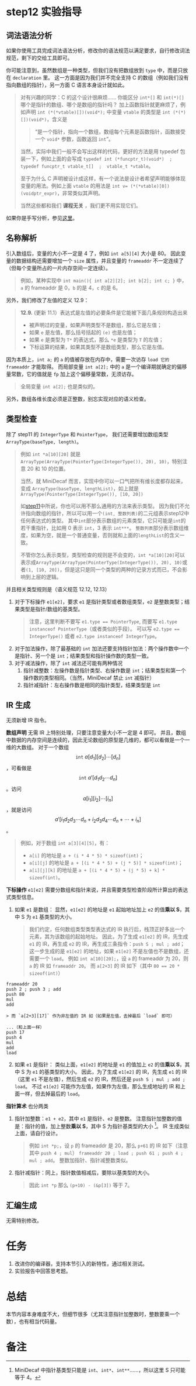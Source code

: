 # step12 实验指导

## 词法语法分析
如果你使用工具完成词法语法分析，修改你的语法规范以满足要求，自行修改词法规范，剩下的交给工具即可。

你可能注意到，虽然数组是一种类型，但我们没有把数组放到 `type` 中，而是只放在 `declaration` 里。
这一方面是因为我们并不完全支持 C 的数组（例如我们没有指向数组的指针），另一方面 C 语言本身设计就如此。

> 对有兴趣的同学：C 的这个设计很麻烦…… 你能区分 `int*[]` 和 `int(*)[]` 哪个是指针的数组、哪个是数组的指针吗？
> 加上函数指针就更麻烦了，例如声明 `int (*(*vtable)[])(void*);` 中变量 `vtable` 的类型是 `int (*(*)[])(void*)`，含义是
>
> > “是一个指针，指向一个数组，数组每个元素是函数指针，函数接受一个 `void*` 参数，函数返回 `int`”。
>
> 当然，实际中我们一般不会写出这样的代码，更好的方法是用 typedef 包装一下，例如上面的会写成 `typedef int (*funcptr_t)(void*)  ;  typedef funcptr_t vtable_t[]  ;  vtable_t *vtable`。
>
> 至于为什么 C 声明被设计成这样，有一个说法是设计者希望声明能够体现变量的用法。例如上面 `vtable` 的用法是 `int v= (*(*vtable)[0])(voidptr_expr)`，非常类似其声明。
>
> 当然这些都和我们 **课程无关** ，我们更不用实现它们。

如果你是手写分析，参见[这里](./manual-parser.md)。

## 名称解析
引入数组后，变量的大小不一定是 4 了，例如 `int a[5][4]` 大小是 80。
因此变量的数据结构还需要增加一个 `size` 属性，并且变量的 `frameaddr` 不一定连续了（但每个变量所占的一片内存空间一定连续）。
> 例如，某种实现中 `int main(){ int a[2][2]; int b[2]; int c; }` 中，
> `a` 的 frameaddr 是 0，`b` 的是 4，`c` 的是 6。

另外，我们修改了左值的定义 12.9：
> **12.9.** (更新 11.1）表达式是左值的必要条件是它能被下面几条规则构造出来
> * 被声明过的变量，如果声明类型不是数组，那么它是左值；
> * 如果 `e` 是左值，那么括号括起的 `(e)` 也是左值；
> * 如果 `e` 是类型为 `T*` 的表达式，那么 `*e` 是类型为 `T` 的左值；
> * 下标运算的结果，如果其类型不是数组类型，那么它是左值。

因为本质上，`int a;` 的 `a` 的值被存放在内存中，需要一次访存 `load 它的frameaddr` 才能取得。
而局部变量 `int a[2];` 中的 `a` 是一个编译期就确定的偏移量常数，它的值就是 `fp` 加上这个偏移量常数，无须访存。
> 全局变量 `int a[2];` 也是类似的。

另外，数组各维长度必须是正整数，别忘实现对应的语义检查。

## 类型检查
除了 step11 的 `IntegerType` 和 `PointerType`，
我们还需要增加数组类型 `ArrayType(baseType, length)`。
> 例如 `int *a[10][20]` 就是 `ArrayType(ArrayType(PointerType(IntegerType()), 20), 10)`，特别注意 20 和 10 的位置。
>
> 当然，就 MiniDecaf 而言，实现中你可以一口气把所有维长度都存起来，变成 `ArrayType(baseType, lengthList)`，如上就是 `ArrayType(PointerType(IntegerType()), [10, 20])`
>
> 如[step11](../lab11/typeck.md)中所说，你也可以用不那么通用的方法来表示类型。
> 因为我们不允许指向数组的指针，所以可以用一个`(int, 整数列表)`的二元组表示step12中任何表达式的类型。
> 其中`int`部分表示数组的元素类型，它只可能是`int`的若干重指针，比如用 0 表示 `int`，3 表示 `int***`。
> `整数列表`部分表示数组维度，如果为空，就是一个普通变量，否则就和上面的`lengthList`的含义一致。
>
> 不管你怎么表示类型，类型检查的规则是不会变的，`int *a[10][20]`可以表示成`ArrayType(ArrayType(PointerType(IntegerType()), 20), 10)`或者`(1, [10, 20])`，但是这只是同一个类型的两种的记录方式而已，不会影响到上层的逻辑。

并且相关类型规则是（语义规范 12.12, 12.13）
1. 对于下标操作 `e1[e2]`，要求 `e1` 是指针类型或者数组类型，`e2` 是整数类型；结果类型是指针/数组的基类型。
    > 注意，这里判断不要写 `e1.type == PointerType`, 而要写 `e1.type instanceof PointerType`（或者类似的手段）。
    > 可以写 `e2.type == IntegerType()` 或者 `e2.type instanceof IntegerType`。
2. 对于加法操作，除了最基础的 `int` 加法还要支持指针加法：两个操作数中一个是指针、另一个是 `int`；结果类型和指针操作数的类型一致。
3. 对于减法操作，除了 `int` 减法还可能有两种情况
    1. 指针减整数：左操作数是指针类型、右操作数是 `int`；结果类型和第一个操作数的类型相同。（当然，MiniDecaf 禁止 `int` 减指针）
    2. 指针减指针：左右操作数是相同的指针类型，结果类型是 `int`

## IR 生成
无须新增 IR 指令。

**数组声明** 无需 IR 上特别处理，只要注意变量大小不一定是 4 即可。
并且，数组中数据的内存空间是连续的，因此无论数组的原型是几维的，都可以看做是一个一维的大数组。
对于一个数组 $$\mathtt{int}~a[d_1][d_2]\cdots[d_n]$$，可看做是 $$\mathtt{int}~a'[d_1d_2\cdots d_n]$$。访问 $$a[i_1][i_2]\cdots[i_n]$$，就是访问 $$a'[i_1d_2d_3\cdots d_n + i_2d_3d_4\cdots d_n + \cdots + i_n]$$。
> 例如，对于数组 `int a[3][4][5]`，有：
> * `a[i]` 的地址是 `a + (i * 4 * 5) * sizeof(int)`；
> * `a[i][j]` 的地址是 `a + [(i * 4 * 5) + (j * 5)] * sizeof(int)`；
> * `a[i][j][k]` 的地址是 `a + [(i * 4 * 5) + (j * 5) + k] * sizeof(int)`。

**下标操作** `e1[e2]` 需要分数组和指针来说，并且需要类型检查阶段所计算出的表达式类型信息。
1. 如果 `e1` 是数组：
    显然，`e1[e2]` 的地址是 `e1` 起始地址加上 `e2` 的值**乘以 S**，其中 S 为 `e1` 基类型的大小。
    > 我们约定，任何数组类型类型表达式的 IR 执行后，栈顶正好多出一个元素，其为该数组的起始地址。
    因此，为了生成 `e1[e2]` 的 IR，先生成 `e1` 的 IR，再生成 `e2` 的 IR，再生成三条指令：`push S ; mul ; add`；
    这一步生成的是 `e1[e2]` 的地址，如果 `e1[e2]` 不是左值也不是数组，还需要一个 `load`。
    > 例如 `int a[10][20];`，设 `a` 的 frameaddr 为 20，则 `a` 的 IR 如 `frameaddr 20`。
    > 而 `a[2+3]` 的 IR 如下（其中 `80 == 20 * sizeof(int)`）
```
frameaddr 20
push 2 ; push 3 ; add
push 80
mul
add
```
    > 而 `a[2+3][17]` 作为非左值的 IR 如（如果是左值，去掉最后 `load` 即可）
```
...（和上面一样）
push 17
push 4
mul
add
load
```

2. 如果 `e1` 是指针：
    类似上面，`e1[e2]` 的地址是 `e1` 的值加上 `e2` 的值**乘以 S**，其中 S 为 `e1` 的基类型的大小。
    因此，为了生成 `e1[e2]` 的 IR，先生成 `e1` 的 IR（这里 `e1` 不是左值），然后生成 `e2` 的 IR，然后还是 `push S ; mul ; add ; load`。
    不过 `e1[e2]` 可能作为左值，如果作为左值，那么生成地址的 IR 和上面一样，但去掉最后的 `load`。

**指针算术** 也分两类
1. 指针加整数：`e1 + e2`，其中 `e1` 是指针、`e2` 是整数。
    注意指针加整数的值是：指针的值，加上整数**乘以 S**，其中 S 为指针基类型的大小 [^1]。
    IR 生成类似上面，请自行设计。
    > 例如 `int *p;`，设 `p` 的 frameaddr 是 20，那么 `p+61` 的 IR 如下（注意其中 `push 4 ; mul`）
    > `frameaddr 20 ; load ; push 61 ; push 4 ; mul ; add`。
    > 整数加指针、指针减整数类似。
2. 指针减指针：同上，指针数值相减后，要除以基类型的大小。

    > 因此 `int *p` 那么 `(p+10) - (&p[3])` 等于 7。

## 汇编生成
无需特别修改。

# 任务
1. 改进你的编译器，支持本节引入的新特性，通过相关测试。
2. 实验报告中回答思考题。

# 总结
本节内容本身难度不大，但细节很多（尤其注意指针加整数时，整数要乘一个数），也有相当代码量。

# 备注
[^1]: MiniDecaf 中指针基类型只能是 `int`、`int*`、`int**`……，所以这里 S 只可能等于 4。
